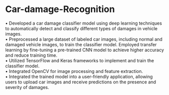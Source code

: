 # Car-damage-Recognition
•	Developed a car damage classifier model using deep learning techniques to automatically detect and classify different types of damages in vehicle images. <br />
•	Preprocessed a large dataset of labeled car images, including normal and damaged vehicle images, to train the classifier model. Employed transfer learning by fine-tuning a pre-trained CNN model to achieve higher accuracy and reduce training time. <br />
•	Utilized TensorFlow and Keras frameworks to implement and train the classifier model. <br />
•	Integrated OpenCV for image processing and feature extraction. <br />
•	Integrated the trained model into a user-friendly application, allowing users to upload car images and receive predictions on the presence and severity of damages. <br />
